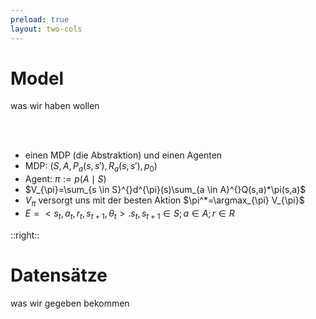 ```yaml
---
preload: true
layout: two-cols
---
```


# Model

was wir haben wollen

<br>
<br>

- einen MDP (die Abstraktion) und einen Agenten
- MDP: $(S,A,P_a(s, s'),R_a(s, s'), p_0)$
- Agent: $\pi := p(A \mid S)$
- $V_{\pi}=\sum_{s \in S}^{}d^{\pi}(s)\sum_{a \in A}^{}Q(s,a)*\pi(s,a)$
- $V_{\pi}$ versorgt uns mit der besten Aktion $\pi^*=\argmax_{\pi} V_{\pi}$
- $E = <s_t,a_t,r_t,s_{t+1},\theta_{t}>.s_t,s_{t+1} \in S;a \in A; r \in R$

::right::

# Datensätze

was wir gegeben bekommen

<div v-click class="actual mt-10">
    <div class="">
        <img class="rounded" :src="'./csv.png'">
    </div>
    <div class="mt-2">
        <img class="rounded" :src="'./csv2.png'">
    </div>
</div>

<Bar title="Machine Learning for Safer Smart Environments"/>


<style>
.actual{
    display: block;
    width: auto;
}
</style>
